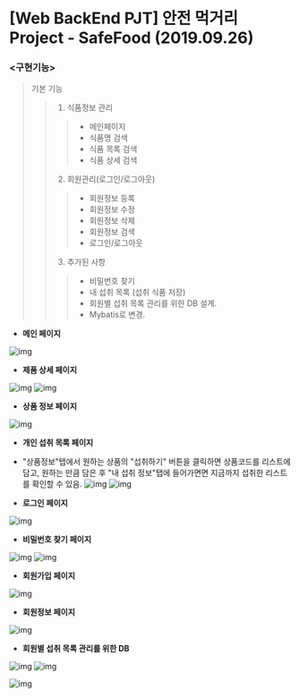 [Web BackEnd PJT] 안전 먹거리 Project - SafeFood (2019.09.26)
================================================================
### <구현기능>
> 기본 기능
>> 1. 식품정보 관리
>>> * 메인페이지
>>> * 식품명 검색
>>> * 식품 목록 검색
>>> * 식품 상세 검색
>> 2. 회원관리(로그인/로그아웃)
>>> * 회원정보 등록
>>> * 회원정보 수정
>>> * 회원정보 삭제
>>> * 회원정보 검색
>>> * 로그인/로그아웃
>> 3. 추가된 사항
>>> * 비밀번호 찾기
>>> * 내 섭취 목록 (섭취 식품 저장)
>>> * 회원별 섭취 목록 관리를 위한 DB 설계.
>>> * Mybatis로 변경.

* **메인 페이지**
 
![img](img/메인_페이지.PNG)

* **제품 상세 페이지**
 
![img](img/상품_정보_상세_페이지.PNG)
![img](img/상품_정보_상세_페이지2.PNG)

* **상품 정보 페이지**
 
![img](img/상품_정보_페이지.PNG)

* **개인 섭취 목록 페이지**
 - "상품정보"탭에서 원하는 상품의 "섭취하기" 버튼을 클릭하면 상품코드를 리스트에 담고, 원하는 만큼 담은 후 "내 섭취 정보"탭에 들어가면면 지금까지 섭취한 리스트를 확인할 수 있음.
![img](img/insertcart.PNG)
![img](img/consumelist.PNG)



* **로그인 페이지**
 
![img](img/로그인.PNG)

* **비밀번호 찾기 페이지**
 
![img](img/비밀번호찾기.JPG)
![img](img/비밀번호찾기2.JPG)

* **회원가입 페이지**
 
![img](img/회원_가입_페이지.PNG)

* **회원정보 페이지**
 
![img](img/회원정보.jpg)

* **회원별 섭취 목록 관리를 위한 DB**
 
![img](img/consumeDB.PNG)
![img](img/consumeDB2.PNG)

![img](img/MyBatis.JPG)
